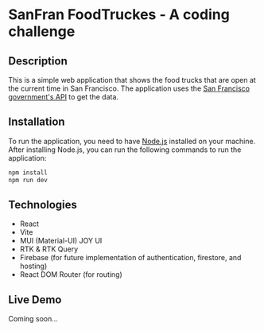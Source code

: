# SanFran FoodTruckes - A coding challenge

## Description

This is a simple web application that shows the food trucks that are open at the current time in San Francisco. The application uses the [San Francisco government's API](https://dev.socrata.com/foundry/data.sfgov.org/rqzj-sfat) to get the data.

## Installation

To run the application, you need to have [Node.js](https://nodejs.org/en/) installed on your machine. After installing Node.js, you can run the following commands to run the application:

```bash
npm install
npm run dev
```

## Technologies

- React
- Vite
- MUI (Material-UI) JOY UI
- RTK & RTK Query
- Firebase (for future implementation of authentication, firestore, and hosting)
- React DOM Router (for routing)

## Live Demo

Coming soon...
